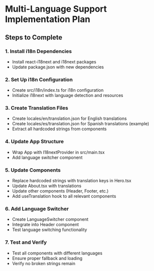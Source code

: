 # Multi-Language Support Implementation Plan

## Steps to Complete

### 1. Install i18n Dependencies
- Install react-i18next and i18next packages
- Update package.json with new dependencies

### 2. Set Up i18n Configuration
- Create src/i18n/index.ts for i18n configuration
- Initialize i18next with language detection and resources

### 3. Create Translation Files
- Create locales/en/translation.json for English translations
- Create locales/es/translation.json for Spanish translations (example)
- Extract all hardcoded strings from components

### 4. Update App Structure
- Wrap App with I18nextProvider in src/main.tsx
- Add language switcher component

### 5. Update Components
- Replace hardcoded strings with translation keys in Hero.tsx
- Update About.tsx with translations
- Update other components (Header, Footer, etc.)
- Add useTranslation hook to all relevant components

### 6. Add Language Switcher
- Create LanguageSwitcher component
- Integrate into Header component
- Test language switching functionality

### 7. Test and Verify
- Test all components with different languages
- Ensure proper fallback and loading
- Verify no broken strings remain
